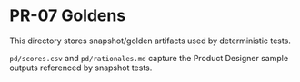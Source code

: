 # PR-07 Goldens

This directory stores snapshot/golden artifacts used by deterministic tests.

`pd/scores.csv` and `pd/rationales.md` capture the Product Designer sample outputs referenced by snapshot tests.
